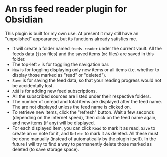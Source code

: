 # An rss feed reader plugin for Obsidian

This plugin is built for my own use.  At present it may still have an "unpolished" appearance, but its functions already satisfies me.

- It will create a folder named `feeds-reader` under the current vault.  All the feeds data (`json` files) and the saved items (`md` files) are saved in this folder.
- The top-left `>` is for toggling the navigation bar.
- `New` is for toggling displaying only new items or all items (i.e. whether to display those marked as "read" or "deleted").
- `Save` is for saving the feed data, so that your reading progress would not be accidentally lost.
- `Add` is for adding new feed subscriptions.
- All the subscribed sources are listed under their respective folders.
- The number of unread and total items are displayed after the feed name.  The are not displayed unless the feed name is clicked on.
- To retrieve new items, click the "refresh" button.  Wait a few seconds (depending on the internet speed), then click on the feed name again, and new items (if any) will be displayed.
- For each displayed item, you can click `Read` to mark it as read, `Save` to create an `md` note for it, and `Delete` to mark it as deleted.  All these must be done manually (instead of automatically by the plugin itself).  In the future I will try to find a way to permanently delete those marked as deleted (to save storage space).
